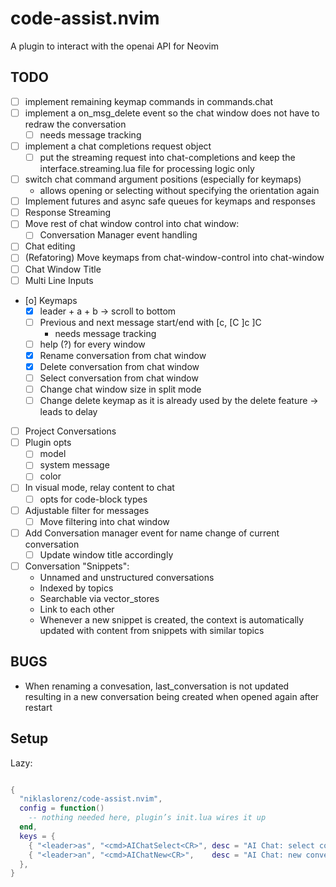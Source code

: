 # code-assist.nvim

A plugin to interact with the openai API for Neovim

## TODO

- [ ] implement remaining keymap commands in commands.chat
- [ ] implement a on_msg_delete event so the chat window does not have to redraw the conversation
  - [ ] needs message tracking
- [ ] implement a chat completions request object
  - [ ] put the streaming request into chat-completions and keep the interface.streaming.lua file
        for processing logic only
- [ ] switch chat command argument positions (especially for keymaps)
  - allows opening or selecting without specifying the orientation again
- [ ] Implement futures and async safe queues for keymaps and responses
- [ ] Response Streaming
- [ ] Move rest of chat window control into chat window:
  - [ ] Conversation Manager event handling
- [ ] Chat editing
- [ ] (Refatoring) Move keymaps from chat-window-control into chat-window
- [ ] Chat Window Title
- [ ] Multi Line Inputs
- [o] Keymaps
  - [x] leader + a + b -> scroll to bottom
  - [ ] Previous and next message start/end with \[c, \[C \]c \]C
    - needs message tracking
  - [ ] help (?) for every window
  - [x] Rename conversation from chat window
  - [x] Delete conversation from chat window
  - [ ] Select conversation from chat window
  - [ ] Change chat window size in split mode
  - [ ] Change delete keymap as it is already used by the delete feature -> leads to delay
- [ ] Project Conversations
- [ ] Plugin opts
  - [ ] model
  - [ ] system message
  - [ ] color
- [ ] In visual mode, relay content to chat
  - [ ] opts for code-block types
- [ ] Adjustable filter for messages
  - [ ] Move filtering into chat window
- [ ] Add Conversation manager event for name change of current conversation
  - [ ] Update window title accordingly
- [ ] Conversation "Snippets":
  - Unnamed and unstructured conversations
  - Indexed by topics
  - Searchable via vector_stores
  - Link to each other
  - Whenever a new snippet is created, the context is automatically updated with content
    from snippets with similar topics

## BUGS

- When renaming a convesation, last_conversation is not updated resulting in a new conversation being created when opened again after restart

## Setup

Lazy:

```lua

{
  "niklaslorenz/code-assist.nvim",
  config = function()
    -- nothing needed here, plugin’s init.lua wires it up
  end,
  keys = {
    { "<leader>as", "<cmd>AIChatSelect<CR>", desc = "AI Chat: select conversation" },
    { "<leader>an", "<cmd>AIChatNew<CR>",    desc = "AI Chat: new conversation" },
  },
}
```
